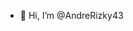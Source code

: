 - 👋 Hi, I’m @AndreRizky43


<!---
AndreRizky43/AndreRizky43 is a ✨ special ✨ repository because its `README.md` (this file) appears on your GitHub profile.
You can click the Preview link to take a look at your changes.
--->
